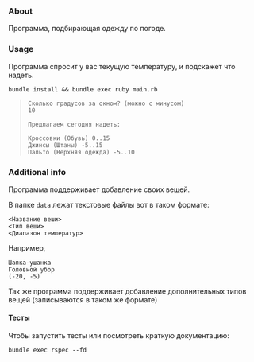 ### About
Программа, подбирающая одежду по погоде.

### Usage
Программа спросит у вас текущую температуру, и подскажет что надеть.
```
bundle install && bundle exec ruby main.rb
```

> ```
> Сколько градусов за окном? (можно с минусом)
> 10
>
> Предлагаем сегодня надеть:
>
> Кроссовки (Обувь) 0..15
> Джинсы (Штаны) -5..15
> Пальто (Верхняя одежда) -5..10
> ```
### Additional info

Программа поддерживает добавление своих вещей.

В папке `data` лежат текстовые файлы вот в таком формате:
```
<Название веши>
<Тип веши>
<Диапазон температур>
```
Например,
```
Шапка-ушанка
Головной убор
(-20, -5)
```
Так же программа поддерживает добавление дополнительных типов вещей (записываются в таком же формате)

#### Тесты
Чтобы запустить тесты или посмотреть краткую документацию:
```
bundle exec rspec --fd
```
